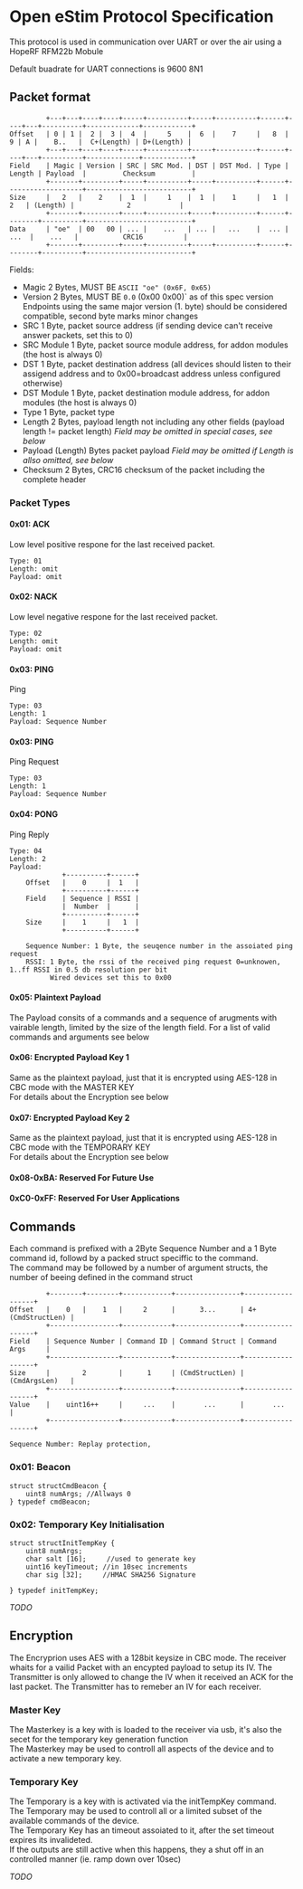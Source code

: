 # Open eStim Protocol Specification

This protocol is used in communication over UART or over the air using a HopeRF RFM22b Mobule

Default buadrate for UART connections is 9600 8N1

## Packet format

             +---+---+----+----+-----+----------+-----+----------+------+----+---+----------+-------------+------------+
    Offset   | 0 | 1 |  2 |  3 |  4  |     5    |  6  |    7     |   8  |  9 | A |    B..   |  C+(Length) | D+(Length) |
             +---+---+----+----+-----+----------+-----+----------+------+----+---+----------+-------------+------------+
    Field    | Magic | Version | SRC | SRC Mod. | DST | DST Mod. | Type | Length | Payload  |         Checksum         |
             +-------+---------+-----+----------+-----+----------+------+-------------------+--------------------------+
    Size     |   2   |    2    |  1  |     1    |  1  |    1     |   1  |    2   | (Length) |             2            |
             +-------+---------+-----+----------+-----+----------+------+--------+----------+--------------------------+
    Data     | "oe"  | 00   00 | ... |    ...   | ... |   ...    |  ... |   ...  |    ...   |           CRC16          |
             +-------+---------+-----+----------+-----+----------+------+--------+----------+--------------------------+

Fields:

 * Magic
   2 Bytes, MUST BE `ASCII "oe" (0x6F, 0x65)`
 * Version
   2 Bytes, MUST BE `0.0` (0x00 0x00)` as of this spec version
   Endpoints using the same major version (1. byte) should be considered compatible, second byte marks minor changes
 * SRC
   1 Byte, packet source address (if sending device can't receive answer packets, set this to 0)
 * SRC Module
   1 Byte, packet source module address, for addon modules (the host is always 0)
 * DST
   1 Byte, packet destination address (all devices should listen to their assigend address and to 0x00=broadcast address unless configured otherwise)
 * DST Module
   1 Byte, packet destination module address, for addon modules (the host is always 0)
 * Type 
   1 Byte, packet type
 * Length
   2 Bytes, payload length not including any other fields (payload length != packet length)
   *Field may be omitted in special cases, see below*
 * Payload
   (Length) Bytes packet payload
   *Field may be omitted if Length is allso omitted, see below*
 * Checksum
   2 Bytes, CRC16 checksum of the packet including the complete header


### Packet Types

#### 0x01: ACK
Low level positive respone for the last received packet.

    Type: 01
    Length: omit
    Payload: omit

#### 0x02: NACK
Low level negative respone for the last received packet.

    Type: 02
    Length: omit
    Payload: omit

#### 0x03: PING
Ping

    Type: 03
    Length: 1
    Payload: Sequence Number

#### 0x03: PING
Ping Request

    Type: 03
    Length: 1
    Payload: Sequence Number

#### 0x04: PONG
Ping Reply

    Type: 04
    Length: 2
    Payload: 
                 +----------+------+
        Offset   |    0     |  1   |
                 +----------+------+
        Field    | Sequence | RSSI |
                 |  Number  |      |
                 +----------+------+
        Size     |    1     |   1  |
                 +----------+------+

        Sequence Number: 1 Byte, the seuqence number in the assoiated ping request
        RSSI: 1 Byte, the rssi of the received ping request 0=unknowen, 1..ff RSSI in 0.5 db resolution per bit
              Wired devices set this to 0x00

#### 0x05: Plaintext Payload
The Payload consits of a commands and a sequence of arugments with vairable length, limited by the size of the length field.
For a list of valid commands and arguments see below

#### 0x06: Encrypted Payload Key 1
Same as the plaintext payload, just that it is encrypted using AES-128 in CBC mode with the MASTER KEY  
For details about the Encryption see below

#### 0x07: Encrypted Payload Key 2
Same as the plaintext payload, just that it is encrypted using AES-128 in CBC mode with the TEMPORARY KEY  
For details about the Encryption see below

#### 0x08-0xBA: Reserved For Future Use

#### 0xC0-0xFF: Reserved For User Applications


## Commands
Each command is prefixed with a 2Byte Sequence Number and a 1 Byte command id, followd by a packed struct speciffic to the command.  
The command may be followed by a number of argument structs, the number of beeing defined in the command struct

             +--------+--------+------------+----------------+------------------+
    Offset   |    0   |    1   |     2      |      3...      | 4+(CmdStructLen) |
             +-----------------+------------+----------------+------------------+
    Field    | Sequence Number | Command ID | Command Struct | Command Args     |
             +-----------------+------------+----------------+------------------+
    Size     |        2        |      1     | (CmdStructLen) |   (CmdArgsLen)   |
             +-----------------+------------+----------------+------------------+
    Value    |    uint16++     |     ...    |       ...      |       ...        |
             +-----------------+------------+----------------+------------------+

    Sequence Number: Replay protection, 


### 0x01: Beacon

    struct structCmdBeacon {
    	uint8 numArgs; //Allways 0
    } typedef cmdBeacon;

### 0x02: Temporary Key Initialisation

    struct structInitTempKey {
    	uint8 numArgs;
    	char salt [16];     //used to generate key
    	uint16 keyTimeout; //in 10sec increments
    	char sig [32];     //HMAC SHA256 Signature

    } typedef initTempKey;

*TODO*

## Encryption
The Encryprion uses AES with a 128bit keysize in CBC mode.
The receiver whaits for a vailid Packet with an encypted payload to setup its IV.
The Transmitter is only allowed to change the IV when it received an ACK for the last packet.
The Transmitter has to remeber an IV for each receiver.

### Master Key
The Masterkey is a key with is loaded to the receiver via usb, it's also the secet for the temporary key generation function  
The Masterkey may be used to controll all aspects of the device and to activate a new temporary key.

### Temporary Key
The Temporary is a key with is activated via the initTempKey command.  
The Temporary may be used to controll all or a limited subset of the available commands of the device.  
The Temporary Key has an timeout assoiated to it, after the set timeout expires its invalideted.  
If the outputs are still active when this happens, they a shut off in an controlled manner (ie. ramp down over 10sec)

*TODO*